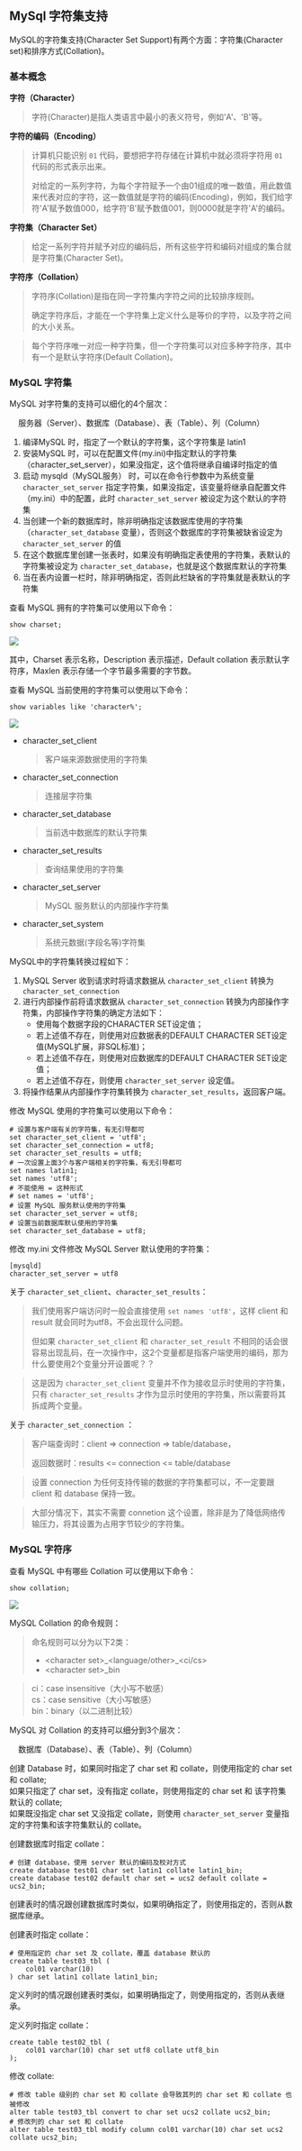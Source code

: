 ## MySql 字符集支持

MySQL的字符集支持(Character Set Support)有两个方面：字符集(Character set)和排序方式(Collation)。

### 基本概念

**字符（Character）**

>字符(Character)是指人类语言中最小的表义符号，例如'A'、'B'等。

**字符的编码（Encoding）**

>计算机只能识别 `01` 代码，要想把字符存储在计算机中就必须将字符用 `01` 代码的形式表示出来。
>
>对给定的一系列字符，为每个字符赋予一个由01组成的唯一数值，用此数值来代表对应的字符，这一数值就是字符的编码(Encoding)，例如，我们给字符'A'赋予数值000，给字符'B'赋予数值001，则0000就是字符'A'的编码。

**字符集（Character Set）**

>给定一系列字符并赋予对应的编码后，所有这些字符和编码对组成的集合就是字符集(Character Set)。

**字符序（Collation）**

>字符序(Collation)是指在同一字符集内字符之间的比较排序规则。
>
>确定字符序后，才能在一个字符集上定义什么是等价的字符，以及字符之间的大小关系。

>每个字符序唯一对应一种字符集，但一个字符集可以对应多种字符序，其中有一个是默认字符序(Default Collation)。

### MySQL 字符集

MySQL 对字符集的支持可以细化的4个层次：

&nbsp;&nbsp;&nbsp;&nbsp;服务器（Server）、数据库（Database）、表（Table）、列（Column）

1. 编译MySQL 时，指定了一个默认的字符集，这个字符集是 latin1
2. 安装MySQL 时，可以在配置文件(my.ini)中指定默认的字符集（character_set_server），如果没指定，这个值将继承自编译时指定的值
3. 启动 mysqld（MySQL服务） 时，可以在命令行参数中为系统变量 `character_set_server` 指定字符集，如果没指定，该变量将继承自配置文件（my.ini）中的配置，此时 `character_set_server` 被设定为这个默认的字符集
4. 当创建一个新的数据库时，除非明确指定该数据库使用的字符集（`character_set_database` 变量），否则这个数据库的字符集被缺省设定为 `character_set_server` 的值
5. 在这个数据库里创建一张表时，如果没有明确指定表使用的字符集，表默认的字符集被设定为 `character_set_database`，也就是这个数据库默认的字符集
6. 当在表内设置一栏时，除非明确指定，否则此栏缺省的字符集就是表默认的字符集

查看 MySQL 拥有的字符集可以使用以下命令：

	show charset;

![](http://git.oschina.net/liguoying/GithubOSCImages/raw/master/022.png/?dir=0&filepath=022.png&oid=da7859f75f59d2b468fdf58b0f3d8d5bef174077&sha=e40b21b2f1f6d12fa16018b724fefb0873c3bd33)

其中，Charset 表示名称，Description 表示描述，Default collation 表示默认字符序，Maxlen 表示存储一个字节最多需要的字节数。

查看 MySQL 当前使用的字符集可以使用以下命令：

	show variables like 'character%';

![](http://git.oschina.net/liguoying/GithubOSCImages/raw/master/023.png/?dir=0&filepath=023.png&oid=f1899431832d6d5b2fbd7305fc9421c68664c629&sha=03b9290607d85a01a74b363341e36f528ef3fbb0)

* character\_set\_client
	>客户端来源数据使用的字符集

* character\_set\_connection
	>连接层字符集

* character\_set\_database
	>当前选中数据库的默认字符集

* character\_set\_results
	>查询结果使用的字符集

* character\_set\_server
	>MySQL 服务默认的内部操作字符集

* character\_set\_system
	>系统元数据(字段名等)字符集

MySQL中的字符集转换过程如下：

1. MySQL Server 收到请求时将请求数据从 `character_set_client` 转换为 `character_set_connection`
2. 进行内部操作前将请求数据从 `character_set_connection` 转换为内部操作字符集，内部操作字符集的确定方法如下： 
	* 使用每个数据字段的CHARACTER SET设定值； 
	* 若上述值不存在，则使用对应数据表的DEFAULT CHARACTER SET设定值(MySQL扩展，非SQL标准)； 
	* 若上述值不存在，则使用对应数据库的DEFAULT CHARACTER SET设定值； 
	* 若上述值不存在，则使用 `character_set_server` 设定值。 
3. 将操作结果从内部操作字符集转换为 `character_set_results`，返回客户端。

修改 MySQL 使用的字符集可以使用以下命令：

	# 设置与客户端有关的字符集，有无引导都可
	set character_set_client = 'utf8';
	set character_set_connection = utf8;
	set character_set_results = utf8;
	# 一次设置上面3个与客户端相关的字符集，有无引导都可
	set names latin1;
	set names 'utf8';
	# 不能使用 = 这种形式
	# set names = 'utf8';
	# 设置 MySQL 服务默认使用的字符集
	set character_set_server = utf8;
	# 设置当前数据库默认使用的字符集
	set character_set_database = utf8;

修改 my.ini 文件修改 MySQL Server 默认使用的字符集：

	[mysqld]
	character_set_server = utf8

关于 `character_set_client`、`character_set_results`：

>我们使用客户端访问时一般会直接使用 `set names 'utf8'`，这样 client 和 result 就会同时为utf8，不会出现什么问题。
>
>但如果 `character_set_client` 和 `character_set_result` 不相同的话会很容易出现乱码，在一次操作中，这2个变量都是指客户端使用的编码，那为什么要使用2个变量分开设置呢？？

>这是因为 `character_set_client` 变量并不作为接收显示时使用的字符集，只有 `character_set_results` 才作为显示时使用的字符集，所以需要将其拆成两个变量。

关于 `character_set_connection` ：

>客户端查询时：client => connection => table/database，
>
>返回数据时：results <= connection <= table/database

>设置 connection 为任何支持传输的数据的字符集都可以，不一定要跟 client 和 database 保持一致。

>大部分情况下，其实不需要 connetion 这个设置，除非是为了降低网络传输压力，将其设置为占用字节较少的字符集。

### MySQL 字符序

查看 MySQL 中有哪些 Collation 可以使用以下命令：

	show collation;

![](http://git.oschina.net/liguoying/GithubOSCImages/raw/master/24.png/?dir=0&filepath=24.png&oid=8aea20f2d33172242bf317e4cc5222760a32bc04&sha=4e299995fd553109bd501b3d43aff419500e6d06)

MySQL Collation 的命令规则：

>命名规则可以分为以下2类：
>
>* <character set\>\_<language/other>\_<ci/cs>
>* <character set\>_bin

>ci：case insensitive（大小写不敏感）<br/>
>cs：case sensitive（大小写敏感）<br/>
>bin：binary（以二进制比较）

MySQL 对 Collation 的支持可以细分到3个层次：

&nbsp;&nbsp;&nbsp;&nbsp;数据库（Database）、表（Table）、列（Column）

创建 Database 时，如果同时指定了 char set 和 collate，则使用指定的 char set 和 collate;<br/>
如果只指定了 char set，没有指定 collate，则使用指定的 char set 和 该字符集默认的 collate;<br/>
如果既没指定 char set 又没指定 collate，则使用 `character_set_server` 变量指定的字符集和该字符集默认的 collate。

创建数据库时指定 collate：

	# 创建 database，使用 server 默认的编码及校对方式
	create database test01 char set latin1 collate latin1_bin;
	create database test02 default char set = ucs2 default collate = ucs2_bin;

创建表时的情况跟创建数据库时类似，如果明确指定了，则使用指定的，否则从数据库继承。

创建表时指定 collate：

	# 使用指定的 char set 及 collate，覆盖 database 默认的
	create table test03_tbl (
		col01 varchar(10)
	) char set latin1 collate latin1_bin;

定义列时的情况跟创建表时类似，如果明确指定了，则使用指定的，否则从表继承。

定义列时指定 collate：

	create table test02_tbl (
		col01 varchar(10) char set utf8 collate utf8_bin
	);

修改 collate:

	# 修改 table 级别的 char set 和 collate 会导致其列的 char set 和 collate 也被修改
	alter table test03_tbl convert to char set ucs2 collate ucs2_bin;
	# 修改列的 char set 和 collate
	alter table test03_tbl modify column col01 varchar(10) char set ucs2 collate ucs2_bin;